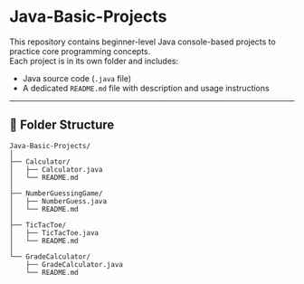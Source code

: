 # Java-Basic-Projects
This repository contains beginner-level Java console-based projects to practice core programming concepts.  
Each project is in its own folder and includes:

- Java source code (`.java` file)
- A dedicated `README.md` file with description and usage instructions

---

## 📁 Folder Structure

```
Java-Basic-Projects/
│
├── Calculator/
│   ├── Calculator.java
│   └── README.md
│
├── NumberGuessingGame/
│   ├── NumberGuess.java
│   └── README.md
│
├── TicTacToe/
│   ├── TicTacToe.java
│   └── README.md
│
└── GradeCalculator/
    ├── GradeCalculator.java
    └── README.md

```

